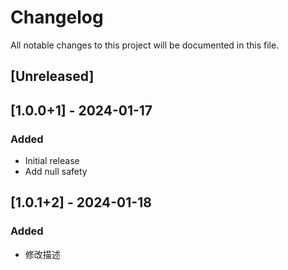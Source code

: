 # Changelog

All notable changes to this project will be documented in this file.

## [Unreleased]

## [1.0.0+1] - 2024-01-17

### Added
- Initial release
- Add null safety

## [1.0.1+2] - 2024-01-18

### Added
- 修改描述